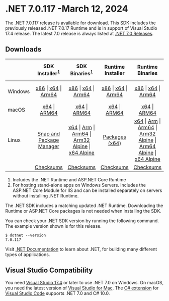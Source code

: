 # .NET 7.0.117 -March 12, 2024

The .NET 7.0.117 release is available for download. This SDK includes the previously released .NET 7.0.17 Runtime and is in support of Visual Studio 17.4 release. The latest 7.0 release is always listed at [.NET 7.0 Releases](../README.md).

## Downloads

|           | SDK Installer<sup>1</sup>                        | SDK Binaries<sup>1</sup>                 | Runtime Installer                                        | Runtime Binaries                                 | ASP.NET Core Runtime           |Windows Desktop Runtime          |
| --------- | :------------------------------------------:     | :----------------------:                 | :---------------------------:                            | :-------------------------:                      | :-----------------:            | :-----------------:            |
| Windows   | [x86][dotnet-sdk-win-x86.exe] \| [x64][dotnet-sdk-win-x64.exe] \| [Arm64][dotnet-sdk-win-arm64.exe] | [x86][dotnet-sdk-win-x86.zip] \| [x64][dotnet-sdk-win-x64.zip] \|  [Arm64][dotnet-sdk-win-arm64.zip] | [x86][dotnet-runtime-win-x86.exe] \| [x64][dotnet-runtime-win-x64.exe] \| [Arm64][dotnet-runtime-win-arm64.exe] | [x86][dotnet-runtime-win-x86.zip] \| [x64][dotnet-runtime-win-x64.zip] \| [Arm64][dotnet-runtime-win-arm64.zip] | [x86][aspnetcore-runtime-win-x86.exe] \| [x64][aspnetcore-runtime-win-x64.exe] \|<br/> [Hosting Bundle][dotnet-hosting-win.exe]<sup>2</sup> | [x86][windowsdesktop-runtime-win-x86.exe] \| [x64][windowsdesktop-runtime-win-x64.exe] \| [Arm64][windowsdesktop-runtime-win-arm64.exe] |
| macOS     | [x64][dotnet-sdk-osx-x64.pkg] \| [ARM64][dotnet-sdk-osx-arm64.pkg] | [x64][dotnet-sdk-osx-x64.tar.gz] \| [ARM64][dotnet-sdk-osx-arm64.tar.gz]  | [x64][dotnet-runtime-osx-x64.pkg] \| [ARM64][dotnet-runtime-osx-arm64.pkg] | [x64][dotnet-runtime-osx-x64.tar.gz] \| [ARM64][dotnet-runtime-osx-arm64.tar.gz]| [x64][aspnetcore-runtime-osx-x64.tar.gz] \| [ARM64][aspnetcore-runtime-osx-arm64.tar.gz] | - |<sup>1</sup>
| Linux     |  [Snap and Package Manager](../install-linux.md)  | [x64][dotnet-sdk-linux-x64.tar.gz] \| [Arm][dotnet-sdk-linux-arm.tar.gz]  \| [Arm64][dotnet-sdk-linux-arm64.tar.gz] \| [Arm32 Alpine][dotnet-sdk-linux-musl-arm.tar.gz]  \| [x64 Alpine][dotnet-sdk-linux-musl-x64.tar.gz] | [Packages (x64)][linux-packages] | [x64][dotnet-runtime-linux-x64.tar.gz] \| [Arm][dotnet-runtime-linux-arm.tar.gz] \| [Arm64][dotnet-runtime-linux-arm64.tar.gz] \| [Arm32 Alpine][dotnet-runtime-linux-musl-arm.tar.gz] \| [Arm64 Alpine][dotnet-runtime-linux-musl-arm64.tar.gz] \| [x64 Alpine][dotnet-runtime-linux-musl-x64.tar.gz]  | [x64][aspnetcore-runtime-linux-x64.tar.gz]<sup>1</sup>  \| [Arm][aspnetcore-runtime-linux-arm.tar.gz]<sup>1</sup> \| [Arm64][aspnetcore-runtime-linux-arm64.tar.gz]<sup>1</sup> \| [x64 Alpine][aspnetcore-runtime-linux-musl-x64.tar.gz] | - | <sup>1</sup> |
|  | [Checksums][checksums-sdk]                             | [Checksums][checksums-sdk]                                      | [Checksums][checksums-runtime]                             | [Checksums][checksums-runtime]  | [Checksums][checksums-runtime]  | [Checksums][checksums-runtime]

1. Includes the .NET Runtime and ASP.NET Core Runtime
2. For hosting stand-alone apps on Windows Servers. Includes the ASP.NET Core Module for IIS and can be installed separately on servers without installing .NET Runtime.

The .NET SDK includes a matching updated .NET Runtime. Downloading the Runtime or ASP.NET Core packages is not needed when installing the SDK.

You can check your .NET SDK version by running the following command. The example version shown is for this release.

```console
$ dotnet --version
7.0.117
```
Visit [.NET Documentation](https://learn.microsoft.com/dotnet/) to learn about .NET, for building many different types of applications.

## Visual Studio Compatibility

You need [Visual Studio 17.4](https://visualstudio.microsoft.com) or later to use .NET 7.0 on Windows. On macOS, you need the latest version of [Visual Studio for Mac](https://visualstudio.microsoft.com/vs/mac/). The [C# extension](https://code.visualstudio.com/docs/languages/dotnet) for [Visual Studio Code](https://code.visualstudio.com/) supports .NET 7.0 and C# 10.0.

[blob-runtime]: https://dotnetcli.blob.core.windows.net/dotnet/Runtime/
[blob-sdk]: https://dotnetcli.blob.core.windows.net/dotnet/Sdk/
[release-notes]: 7.0.117.md

[checksums-runtime]: https://dotnetcli.blob.core.windows.net/dotnet/checksums/7.0.17-sha.txt
[checksums-sdk]: https://dotnetcli.blob.core.windows.net/dotnet/checksums/7.0.17-sha.txt

[linux-install]: https://learn.microsoft.com/dotnet/core/install/linux

[dotnet-blog]:  https://devblogs.microsoft.com/dotnet/february-2024-updates/
[aspnet-blog]: https://devblogs.microsoft.com/dotnet/announcing-asp-net-core-in-net-7/
[maui-blog]: https://devblogs.microsoft.com/dotnet/update-on-dotnet-maui/

[linux-packages]: ../install-linux.md


[//]: # ( Runtime 7.0.17)
[dotnet-runtime-linux-arm.tar.gz]: https://download.visualstudio.microsoft.com/download/pr/c6677adf-9e47-42af-98f8-ded684ced399/6ed3ca4d40bd6455b30ea77d1dfab410/dotnet-runtime-7.0.17-linux-arm.tar.gz
[dotnet-runtime-linux-arm64.tar.gz]: https://download.visualstudio.microsoft.com/download/pr/7016bc89-6c69-40da-a8cb-50107f339810/41d1c8560655da79817eb31532570401/dotnet-runtime-7.0.17-linux-arm64.tar.gz
[dotnet-runtime-linux-musl-arm.tar.gz]: https://download.visualstudio.microsoft.com/download/pr/d13f1503-44d9-47df-8214-749daefaaaba/17e4d32c8e6cff15e29f5ebd9b63229d/dotnet-runtime-7.0.17-linux-musl-arm.tar.gz
[dotnet-runtime-linux-musl-arm64.tar.gz]: https://download.visualstudio.microsoft.com/download/pr/2cca7867-1911-4e6c-a5b1-f894c0ace9ea/4bcf31bf87be0abbc0e8691cb32bb174/dotnet-runtime-7.0.17-linux-musl-arm64.tar.gz
[dotnet-runtime-linux-musl-x64.tar.gz]: https://download.visualstudio.microsoft.com/download/pr/f14c677e-c6c1-48f8-a972-f00a1d0c3025/9f7a2038858bbbbaf478a92f1030a429/dotnet-runtime-7.0.17-linux-musl-x64.tar.gz
[dotnet-runtime-linux-x64.tar.gz]: https://download.visualstudio.microsoft.com/download/pr/7329e982-d340-4e00-9a4a-933327710b9e/c578c156a3e2a94cc4e59447dd312c33/dotnet-runtime-7.0.17-linux-x64.tar.gz
[dotnet-runtime-osx-arm64.pkg]: https://download.visualstudio.microsoft.com/download/pr/97a4fbb6-7e2b-4e9b-af3e-85a87f16bc4d/b10c54825fa76f83a277c2a0f6b164f9/dotnet-runtime-7.0.17-osx-arm64.pkg
[dotnet-runtime-osx-arm64.tar.gz]: https://download.visualstudio.microsoft.com/download/pr/a5585224-b050-4e21-938e-f9c68e3bce62/7af1c98ed83514644337f17028282ae1/dotnet-runtime-7.0.17-osx-arm64.tar.gz
[dotnet-runtime-osx-x64.pkg]: https://download.visualstudio.microsoft.com/download/pr/f6fa957c-189f-4092-9e70-6d76c38cdcde/eed8824783f7afd2dd20fd6de6865c53/dotnet-runtime-7.0.17-osx-x64.pkg
[dotnet-runtime-osx-x64.tar.gz]: https://download.visualstudio.microsoft.com/download/pr/7055c472-e60a-41f3-b583-e3d95f2b0730/b099f5fbbedb6c1801465ea9b6f6e55f/dotnet-runtime-7.0.17-osx-x64.tar.gz
[dotnet-runtime-win-arm64.exe]: https://download.visualstudio.microsoft.com/download/pr/f75e6991-6e7f-4d13-9a9e-bda177f9e2a3/9cb2197ab090a423580289dc39aedadc/dotnet-runtime-7.0.17-win-arm64.exe
[dotnet-runtime-win-arm64.zip]: https://download.visualstudio.microsoft.com/download/pr/4da6ccc3-c5e4-4256-b035-83b9955e37a4/47b76fdc24fa4360b7432f61a27cfbf2/dotnet-runtime-7.0.17-win-arm64.zip
[dotnet-runtime-win-x64.exe]: https://download.visualstudio.microsoft.com/download/pr/e35dac95-2855-44f9-b6c9-dda018d922ba/fcc2416e232942d81435a659024bd4e5/dotnet-runtime-7.0.17-win-x64.exe
[dotnet-runtime-win-x64.zip]: https://download.visualstudio.microsoft.com/download/pr/90d85e37-2f7a-43d8-a060-ee9bfa2935d9/30bbf49e665484d29bef4763ceb786db/dotnet-runtime-7.0.17-win-x64.zip
[dotnet-runtime-win-x86.exe]: https://download.visualstudio.microsoft.com/download/pr/37494551-f702-4cfc-a7dd-8f4b2220ba9f/9dd5de132e617b54b6d959fa0688a88d/dotnet-runtime-7.0.17-win-x86.exe
[dotnet-runtime-win-x86.zip]: https://download.visualstudio.microsoft.com/download/pr/2bd24a21-acae-4595-a18c-b95e4689981f/9b4c912742d11f9fbdd5303395f1f174/dotnet-runtime-7.0.17-win-x86.zip

[//]: # ( WindowsDesktop 7.0.17)
[windowsdesktop-runtime-win-arm64.exe]: https://download.visualstudio.microsoft.com/download/pr/1e3fd87b-1c3f-4096-9492-ebcdf33d3e3f/91cb5d7efa6db8bfb1d08d83d0e287c7/windowsdesktop-runtime-7.0.17-win-arm64.exe
[windowsdesktop-runtime-win-arm64.zip]: https://download.visualstudio.microsoft.com/download/pr/d1133f04-51ed-44ab-b3d7-43f9fa79f066/e0536326adcce3e0de6e03137501f701/windowsdesktop-runtime-7.0.17-win-arm64.zip
[windowsdesktop-runtime-win-x64.exe]: https://download.visualstudio.microsoft.com/download/pr/c81fc3af-c371-4bb5-a59d-fa3e852799c7/056ac9df87d92b75cc463cb106ef3b64/windowsdesktop-runtime-7.0.17-win-x64.exe
[windowsdesktop-runtime-win-x64.zip]: https://download.visualstudio.microsoft.com/download/pr/06978221-00f2-4f1b-ae36-7f75b8c3fe75/212224931b6ff82bd8dc6a842ca4501d/windowsdesktop-runtime-7.0.17-win-x64.zip
[windowsdesktop-runtime-win-x86.exe]: https://download.visualstudio.microsoft.com/download/pr/3375deb2-9c69-41b0-b3ee-a6ed6e87c705/caf33fdd0f8c3e8aa8a7229be1ae3de7/windowsdesktop-runtime-7.0.17-win-x86.exe
[windowsdesktop-runtime-win-x86.zip]: https://download.visualstudio.microsoft.com/download/pr/2cc3f937-417e-44a8-81d7-3dcec0ff67bc/2d8e0a8a8c5e7ffdfa5054ed00d8e45b/windowsdesktop-runtime-7.0.17-win-x86.zip

[//]: # ( ASP 7.0.17)
[aspnetcore-runtime-linux-arm.tar.gz]: https://download.visualstudio.microsoft.com/download/pr/b3b047f9-425c-45a7-9372-493e6c3fc509/1294f6a3d5013b6b1983cae36bfbac92/aspnetcore-runtime-7.0.17-linux-arm.tar.gz
[aspnetcore-runtime-linux-arm64.tar.gz]: https://download.visualstudio.microsoft.com/download/pr/aedca120-d2eb-4b54-aef0-45520ebcf2fb/514dac96b582bcafc7eb238499c3fff5/aspnetcore-runtime-7.0.17-linux-arm64.tar.gz
[aspnetcore-runtime-linux-musl-arm.tar.gz]: https://download.visualstudio.microsoft.com/download/pr/2bc09bce-843f-4223-98ec-ff94c402eb8d/ca3f719761436d36a9412dc3236aa724/aspnetcore-runtime-7.0.17-linux-musl-arm.tar.gz
[aspnetcore-runtime-linux-musl-arm64.tar.gz]: https://download.visualstudio.microsoft.com/download/pr/39e361bb-c488-4a44-896a-7206a2a3e29d/b89febec940542836611cb176d9123da/aspnetcore-runtime-7.0.17-linux-musl-arm64.tar.gz
[aspnetcore-runtime-linux-musl-x64.tar.gz]: https://download.visualstudio.microsoft.com/download/pr/d0ce1367-65ad-4eb3-a461-3236b843ba54/8972d2c873e033217614c2debcd5efcf/aspnetcore-runtime-7.0.17-linux-musl-x64.tar.gz
[aspnetcore-runtime-linux-x64.tar.gz]: https://download.visualstudio.microsoft.com/download/pr/c97c327d-c699-455e-8c98-f2bee01a9816/ac33d9589182f506d2c498b5e7d52bb2/aspnetcore-runtime-7.0.17-linux-x64.tar.gz
[aspnetcore-runtime-osx-arm64.tar.gz]: https://download.visualstudio.microsoft.com/download/pr/ed189d17-cd55-4f43-ad0b-5b5cee85090b/835d867a5efb1236e1e17ee76af30e16/aspnetcore-runtime-7.0.17-osx-arm64.tar.gz
[aspnetcore-runtime-osx-x64.tar.gz]: https://download.visualstudio.microsoft.com/download/pr/2b87831a-9970-4bb7-8932-e84444b16429/e7f75f20ba9711a8c8a6b23272ec155d/aspnetcore-runtime-7.0.17-osx-x64.tar.gz
[aspnetcore-runtime-win-arm64.zip]: https://download.visualstudio.microsoft.com/download/pr/eafcf3ef-c90b-4276-8e3d-4223c97818da/52cd440183fb3d8b32dc727b7373f83f/aspnetcore-runtime-7.0.17-win-arm64.zip
[aspnetcore-runtime-win-x64.exe]: https://download.visualstudio.microsoft.com/download/pr/098be53d-5a2d-4946-82f4-a5634fee5ba3/cdf19e1258534bbd1a42007d3f859f74/aspnetcore-runtime-7.0.17-win-x64.exe
[aspnetcore-runtime-win-x64.zip]: https://download.visualstudio.microsoft.com/download/pr/c5fdaee7-5ab6-48a7-8b89-e525e766d173/c5d54d55824a9e4a415428bb3f9404fe/aspnetcore-runtime-7.0.17-win-x64.zip
[aspnetcore-runtime-win-x86.exe]: https://download.visualstudio.microsoft.com/download/pr/b52321fc-bb1c-4314-9990-a373e75e1b91/8c92eb4e78cc902148fc920d01080039/aspnetcore-runtime-7.0.17-win-x86.exe
[aspnetcore-runtime-win-x86.zip]: https://download.visualstudio.microsoft.com/download/pr/9deaa476-2d8a-4d79-9e97-a891b541b8f5/08f889dcee6bd9d286c9ae4c73cea57a/aspnetcore-runtime-7.0.17-win-x86.zip
[dotnet-hosting-win.exe]: https://download.visualstudio.microsoft.com/download/pr/5d44e448-88ba-493f-9aff-d6daa1319181/7c500e85192bae5e1c43484b0bc7bdd5/dotnet-hosting-7.0.17-win.exe

[//]: # ( SDK 7.0.117)
[dotnet-sdk-linux-arm.tar.gz]: https://download.visualstudio.microsoft.com/download/pr/a7932b51-6d75-486f-8c62-fdfe8e72dd03/1ad6279a3ad91ddfe175a5abf6e53599/dotnet-sdk-7.0.117-linux-arm.tar.gz
[dotnet-sdk-linux-arm64.tar.gz]: https://download.visualstudio.microsoft.com/download/pr/40cdf4df-bfb7-4b0e-a178-313201bbd11b/52d9f2b6f7bf4c4f9adf738fb46d9458/dotnet-sdk-7.0.117-linux-arm64.tar.gz
[dotnet-sdk-linux-musl-arm.tar.gz]: https://download.visualstudio.microsoft.com/download/pr/0cfb4202-36f5-4e55-8edb-69d635c415e6/3c212f789784b9959a5d9d080ec63f52/dotnet-sdk-7.0.117-linux-musl-arm.tar.gz
[dotnet-sdk-linux-musl-arm64.tar.gz]: https://download.visualstudio.microsoft.com/download/pr/ed761669-5d28-4dd8-a3bf-dc09a7d663ce/210cd72cb578fcf6a55341542b5027b4/dotnet-sdk-7.0.117-linux-musl-arm64.tar.gz
[dotnet-sdk-linux-musl-x64.tar.gz]: https://download.visualstudio.microsoft.com/download/pr/d78c79e9-195c-4ce6-b08f-e70fffbaa870/619cdab84446c5dd1965e288441c5b0a/dotnet-sdk-7.0.117-linux-musl-x64.tar.gz
[dotnet-sdk-linux-x64.tar.gz]: https://download.visualstudio.microsoft.com/download/pr/6cd9009e-085f-4378-9e52-bf217b7ae7c8/a241e54bf3bb4c028ff3ec36340a9506/dotnet-sdk-7.0.117-linux-x64.tar.gz
[dotnet-sdk-osx-arm64.pkg]: https://download.visualstudio.microsoft.com/download/pr/a6ccae48-8fab-420e-8f8a-e9fa6fdaeeb0/269545f5b63515a5d3516025d4b198e5/dotnet-sdk-7.0.117-osx-arm64.pkg
[dotnet-sdk-osx-arm64.tar.gz]: https://download.visualstudio.microsoft.com/download/pr/a669acce-bffd-4591-bb89-270800fec424/38df8b4002a3bb5a8ded21a8f77f4173/dotnet-sdk-7.0.117-osx-arm64.tar.gz
[dotnet-sdk-osx-x64.pkg]: https://download.visualstudio.microsoft.com/download/pr/c3e9998f-de16-4e7d-b29d-c237eefe86d5/41dd148520ec9339e4919d01b26762f6/dotnet-sdk-7.0.117-osx-x64.pkg
[dotnet-sdk-osx-x64.tar.gz]: https://download.visualstudio.microsoft.com/download/pr/674cf162-da19-44fc-a9c1-e0fe33fafa27/e08a19628c1901e66575e7d300aa6b13/dotnet-sdk-7.0.117-osx-x64.tar.gz
[dotnet-sdk-win-arm64.exe]: https://download.visualstudio.microsoft.com/download/pr/af6d3fba-db44-48ed-adcb-44fe39486e57/1341ebf8fcb6ebf3c2c4cb550f76d951/dotnet-sdk-7.0.117-win-arm64.exe
[dotnet-sdk-win-arm64.zip]: https://download.visualstudio.microsoft.com/download/pr/776ae2ce-dcb2-4aca-baa8-dbc59714285f/1675f50b40c23d868b35cbcd2c525cde/dotnet-sdk-7.0.117-win-arm64.zip
[dotnet-sdk-win-x64.exe]: https://download.visualstudio.microsoft.com/download/pr/2b702977-4eb2-4b82-b4cf-2319ec370d27/aba9c841d77b3db29793c3d25a8866ed/dotnet-sdk-7.0.117-win-x64.exe
[dotnet-sdk-win-x64.zip]: https://download.visualstudio.microsoft.com/download/pr/46a08eee-7398-452a-a9f0-34a0daf8d731/abf642f145e85c2dfff5b010a96b881e/dotnet-sdk-7.0.117-win-x64.zip
[dotnet-sdk-win-x86.exe]: https://download.visualstudio.microsoft.com/download/pr/670660c9-d02f-4ac4-bb41-a791d08f56b9/3c705929e02a9b0336803b2f9a5afeb1/dotnet-sdk-7.0.117-win-x86.exe
[dotnet-sdk-win-x86.zip]: https://download.visualstudio.microsoft.com/download/pr/32d6dbdb-4de5-439b-9437-0f8b4bb958c5/4af8943620c70ef84290f514e229da5c/dotnet-sdk-7.0.117-win-x86.zip
